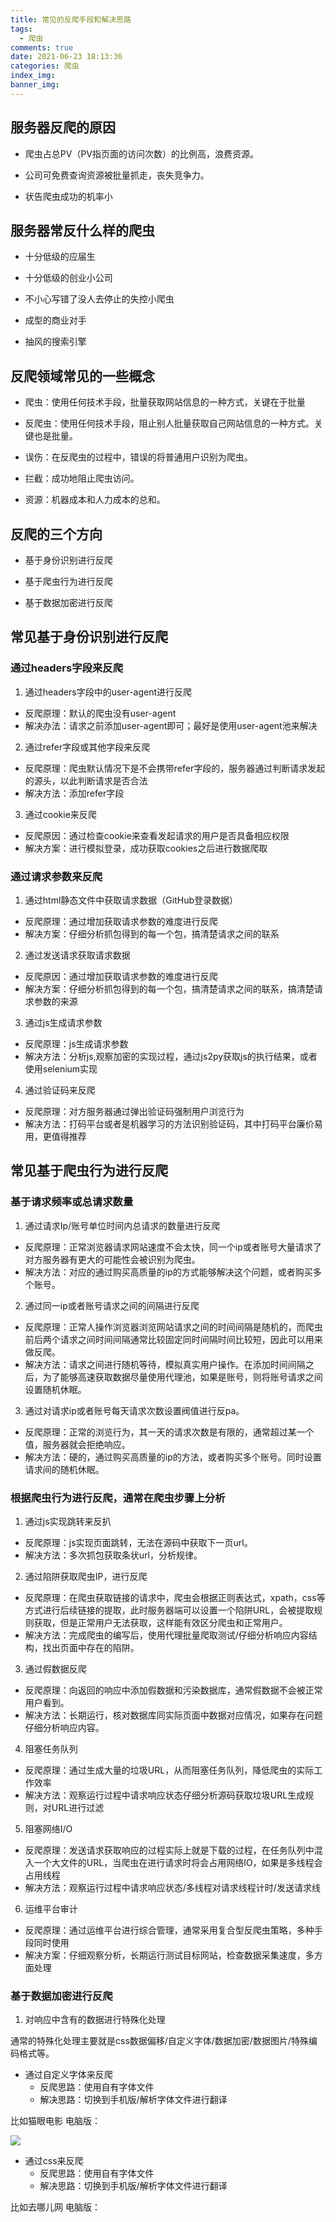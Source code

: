 ```yaml
---
title: 常见的反爬手段和解决思路
tags:
  - 爬虫
comments: true
date: 2021-06-23 18:13:36
categories: 爬虫
index_img:
banner_img:
---
```


## 服务器反爬的原因

- 爬虫占总PV（PV指页面的访问次数）的比例高，浪费资源。

- 公司可免费查询资源被批量抓走，丧失竞争力。

- 状告爬虫成功的机率小


## 服务器常反什么样的爬虫

- 十分低级的应届生

- 十分低级的创业小公司

- 不小心写错了没人去停止的失控小爬虫

- 成型的商业对手

- 抽风的搜索引擎

## 反爬领域常见的一些概念

- 爬虫：使用任何技术手段，批量获取网站信息的一种方式，关键在于批量

- 反爬虫：使用任何技术手段，阻止别人批量获取自己网站信息的一种方式。关键也是批量。

- 误伤：在反爬虫的过程中，错误的将普通用户识别为爬虫。

- 拦截：成功地阻止爬虫访问。

- 资源：机器成本和人力成本的总和。


## 反爬的三个方向

- 基于身份识别进行反爬

- 基于爬虫行为进行反爬

- 基于数据加密进行反爬

## 常见基于身份识别进行反爬

###  通过headers字段来反爬

1. 通过headers字段中的user-agent进行反爬

- 反爬原理：默认的爬虫没有user-agent
- 解决办法：请求之前添加user-agent即可；最好是使用user-agent池来解决

2. 通过refer字段或其他字段来反爬

- 反爬原理：爬虫默认情况下是不会携带refer字段的，服务器通过判断请求发起的源头，以此判断请求是否合法
- 解决方法：添加refer字段

3. 通过cookie来反爬

- 反爬原因：通过检查cookie来查看发起请求的用户是否具备相应权限
- 解决方案：进行模拟登录，成功获取cookies之后进行数据爬取

### 通过请求参数来反爬

1. 通过html静态文件中获取请求数据（GitHub登录数据）

- 反爬原理：通过增加获取请求参数的难度进行反爬
- 解决方案：仔细分析抓包得到的每一个包，搞清楚请求之间的联系

2. 通过发送请求获取请求数据

- 反爬原因：通过增加获取请求参数的难度进行反爬
- 解决方案：仔细分析抓包得到的每一个包，搞清楚请求之间的联系，搞清楚请求参数的来源

3. 通过js生成请求参数

- 反爬原理：js生成请求参数
- 解决方法：分析js,观察加密的实现过程，通过js2py获取js的执行结果，或者使用selenium实现

4. 通过验证码来反爬

- 反爬原理：对方服务器通过弹出验证码强制用户浏览行为
- 解决方法：打码平台或者是机器学习的方法识别验证码，其中打码平台廉价易用，更值得推荐

## 常见基于爬虫行为进行反爬

### 基于请求频率或总请求数量

1. 通过请求Ip/账号单位时间内总请求的数量进行反爬

- 反爬原理：正常浏览器请求网站速度不会太快，同一个ip或者账号大量请求了对方服务器有更大的可能性会被识别为爬虫。
- 解决方法：对应的通过购买高质量的ip的方式能够解决这个问题，或者购买多个账号。

2. 通过同一ip或者账号请求之间的间隔进行反爬

- 反爬原理：正常人操作浏览器浏览网站请求之间的时间间隔是随机的，而爬虫前后两个请求之间时间间隔通常比较固定同时间隔时间比较短，因此可以用来做反爬。
- 解决方法：请求之间进行随机等待，模拟真实用户操作。在添加时间间隔之后，为了能够高速获取数据尽量使用代理池，如果是账号，则将账号请求之间设置随机休眠。

3. 通过对请求ip或者账号每天请求次数设置阀值进行反pa。

- 反爬原理：正常的浏览行为，其一天的请求次数是有限的，通常超过某一个值，服务器就会拒绝响应。
- 解决方法：硬的，通过购买高质量的ip的方法，或者购买多个账号。同时设置请求间的随机休眠。

### 根据爬虫行为进行反爬，通常在爬虫步骤上分析

1. 通过js实现跳转来反扒

- 反爬原理：js实现页面跳转，无法在源码中获取下一页url。
- 解决方法：多次抓包获取条状url，分析规律。

2. 通过陷阱获取爬虫IP，进行反爬

- 反爬原理：在爬虫获取链接的请求中，爬虫会根据正则表达式，xpath，css等方式进行后续链接的提取，此时服务器端可以设置一个陷阱URL，会被提取规则获取，但是正常用户无法获取，这样能有效区分爬虫和正常用户。
- 解决方法：完成爬虫的编写后，使用代理批量爬取测试/仔细分析响应内容结构，找出页面中存在的陷阱。

3. 通过假数据反爬

- 反爬原理：向返回的响应中添加假数据和污染数据库，通常假数据不会被正常用户看到。
- 解决方法：长期运行，核对数据库同实际页面中数据对应情况，如果存在问题仔细分析响应内容。

4. 阻塞任务队列

- 反爬原理：通过生成大量的垃圾URL，从而阻塞任务队列，降低爬虫的实际工作效率
- 解决方法：观察运行过程中请求响应状态仔细分析源码获取垃圾URL生成规则，对URL进行过滤

5. 阻塞网络I/O

- 反爬原理：发送请求获取响应的过程实际上就是下载的过程，在任务队列中混入一个大文件的URL，当爬虫在进行请求时将会占用网络IO，如果是多线程会占用线程
- 解决方法：观察运行过程中请求响应状态/多线程对请求线程计时/发送请求线

6. 运维平台审计

- 反爬原理：通过运维平台进行综合管理，通常采用复合型反爬虫策略，多种手段同时使用
- 解决方案：仔细观察分析，长期运行测试目标网站，检查数据采集速度，多方面处理

### 基于数据加密进行反爬

1. 对响应中含有的数据进行特殊化处理

通常的特殊化处理主要就是css数据偏移/自定义字体/数据加密/数据图片/特殊编码格式等。

- 通过自定义字体来反爬
   - 反爬思路：使用自有字体文件
   - 解决思路：切换到手机版/解析字体文件进行翻译


比如猫眼电影 电脑版：

![](1.png)

- 通过css来反爬
   - 反爬思路：使用自有字体文件
   - 解决思路：切换到手机版/解析字体文件进行翻译

比如去哪儿网 电脑版：









[//]:#(设置表格整体居中显示)
<style>
    table
    {
        margin: auto;
        font-size: 80%;
    }
</style>


